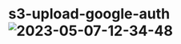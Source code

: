 # s3-upload-google-auth![2023-05-07-12-34-48](https://user-images.githubusercontent.com/88302744/236663518-265dde91-bf3e-4a0f-a525-945b7180a2ed.gif)
